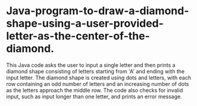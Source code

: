 # Java-program-to-draw-a-diamond-shape-using-a-user-provided-letter-as-the-center-of-the-diamond.

  This Java code asks the user to input a single letter and then prints a diamond shape consisting of letters starting from 'A' and ending with the input letter. The diamond shape is created using dots and letters, with each row containing an odd number of letters and an increasing number of dots as the letters approach the middle row. The code also checks for invalid input, such as input longer than one letter, and prints an error message.
